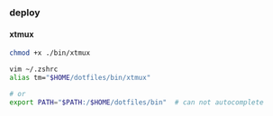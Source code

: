 ### deploy

#### xtmux
```bash
chmod +x ./bin/xtmux

vim ~/.zshrc
alias tm="$HOME/dotfiles/bin/xtmux"

# or
export PATH="$PATH:/$HOME/dotfiles/bin"  # can not autocomplete
```

